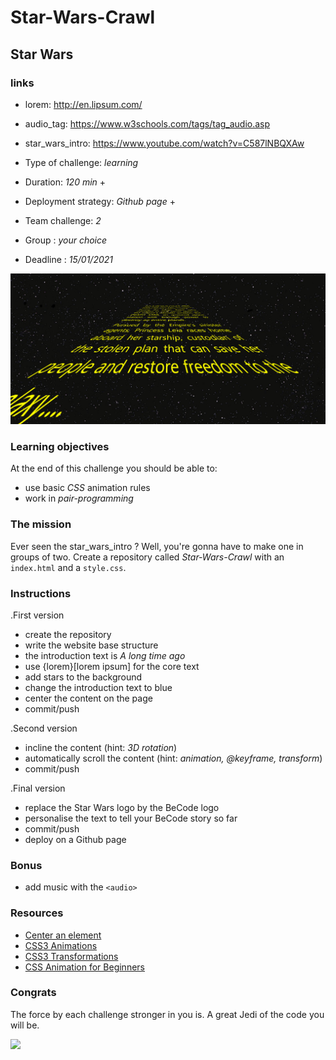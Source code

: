 # Star-Wars-Crawl

## Star Wars

### links
- lorem: http://en.lipsum.com/
- audio_tag: https://www.w3schools.com/tags/tag_audio.asp
- star_wars_intro: https://www.youtube.com/watch?v=C587lNBQXAw

- Type of challenge: *learning*
- Duration: *120 min* +
- Deployment strategy: *Github page* +
- Team challenge: *2*
- Group : *your choice*
- Deadline : *15/01/2021*

![star wars intro](https://raw.githubusercontent.com/DeceulaerAdrien/Star-Wars-Crawl/main/assets/img/Capture.PNG)


### Learning objectives

At the end of this challenge you should be able to:

- use basic *CSS* animation rules
- work in *pair-programming*


### The mission

Ever seen the star_wars_intro ? Well, you're gonna have to
make one in groups of two. Create a repository called _Star-Wars-Crawl_ with an
`index.html` and a `style.css`.

### Instructions

.First version
* create the repository
* write the website base structure
* the introduction text is _A long time ago_
* use {lorem}[lorem ipsum] for the core text
* add stars to the background
* change the introduction text to blue
* center the content on the page
* commit/push

.Second version
* incline the content (hint: _3D rotation_)
* automatically scroll the content (hint: _animation, @keyframe, transform_)
* commit/push

.Final version
* replace the Star Wars logo by the BeCode logo
* personalise the text to tell your BeCode story so far
* commit/push
* deploy on a Github page

### Bonus

* add music with the `<audio>`


### Resources 

* [Center an element](https://www.w3schools.com/css/css_align.asp)
* [CSS3 Animations](https://www.w3schools.com/css/css3_animations.asp)
* [CSS3 Transformations](https://www.w3schools.com/css/css3_3dtransforms.asp)
* [CSS Animation for Beginners](https://tinyurl.com/y2dvujce)


### Congrats

The force by each challenge stronger in you is. A great Jedi of the code you
will be.

![](https://media.giphy.com/media/6fScAIQR0P0xW/giphy.gif)
